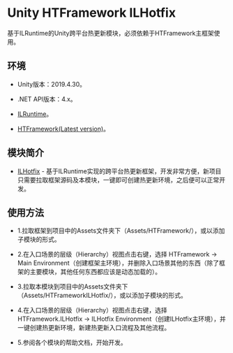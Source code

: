 # Unity HTFramework ILHotfix

基于ILRuntime的Unity跨平台热更新模块，必须依赖于HTFramework主框架使用。

## 环境

- Unity版本：2019.4.30。

- .NET API版本：4.x。

- [ILRuntime](https://github.com/Ourpalm/ILRuntime)。

- [HTFramework(Latest version)](https://github.com/SaiTingHu/HTFramework)。

## 模块简介

- [ILHotfix](https://wanderer.blog.csdn.net/article/details/96152656) - 基于ILRuntime实现的跨平台热更新框架，开发非常方便，新项目只需要拉取框架源码及本模块，一键即可创建热更新环境，之后便可以正常开发。

## 使用方法

- 1.拉取框架到项目中的Assets文件夹下（Assets/HTFramework/），或以添加子模块的形式。

- 2.在入口场景的层级（Hierarchy）视图点击右键，选择 HTFramework -> Main Environment（创建框架主环境），并删除入口场景其他的东西（除了框架的主要模块，其他任何东西都应该是动态加载的）。

- 3.拉取本模块到项目中的Assets文件夹下（Assets/HTFrameworkILHotfix/），或以添加子模块的形式。

- 4.在入口场景的层级（Hierarchy）视图点击右键，选择 HTFramework.ILHotfix -> ILHotfix Environment（创建ILHotfix主环境），并一键创建热更新环境，新建热更新入口流程及其他流程。

- 5.参阅各个模块的帮助文档，开始开发。
